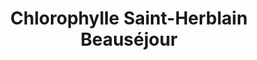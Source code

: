 ---
title: "Chlorophylle Saint-Herblain Beauséjour"
url: /saint-herblain/chlorophylle-saint-herblain-beausejour/
shop: Supermarkt
---
